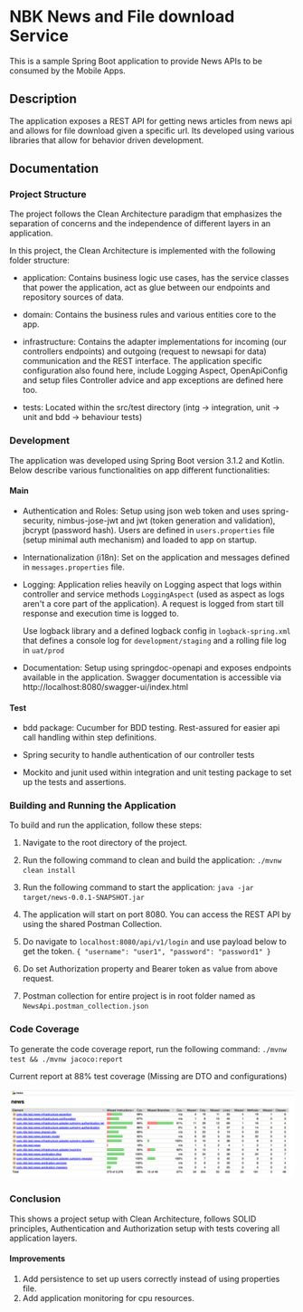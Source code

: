 # NBK News and File download Service

This is a sample Spring Boot application to provide News APIs to be consumed by the Mobile Apps.

## Description

The application exposes a REST API for getting news articles from news api and allows for file download given a specific
url. Its developed using various libraries that allow for behavior driven development.

## Documentation

### Project Structure

The project follows the Clean Architecture paradigm that emphasizes the separation of concerns and the independence of
different layers in an application. 

In this project, the Clean Architecture is implemented with the following folder structure:

* application: Contains business logic use cases, has the service classes that power the application, act as glue between our
  endpoints and repository sources of data.

* domain: Contains the business rules and various entities core to the app.

* infrastructure: Contains the adapter implementations for incoming (our controllers endpoints) and
  outgoing (request to newsapi for data) communication and the REST interface.
  The application specific configuration also found here, include Logging Aspect, OpenApiConfig and setup files
  Controller advice and app exceptions are defined here too.

* tests: Located within the src/test directory (intg -> integration, unit -> unit and bdd -> behaviour tests)


### Development

The application was developed using Spring Boot version 3.1.2 and Kotlin. Below describe various functionalities on app
different functionalities:

#### Main
* Authentication and Roles: Setup using json web token and uses spring-security, nimbus-jose-jwt and jwt (token generation and 
  validation), jbcrypt (password hash). Users are defined in `users.properties` file (setup minimal auth mechanism)
  and loaded to app on startup.

* Internationalization (i18n): Set on the application and messages defined in `messages.properties` file.

* Logging: Application relies heavily on Logging aspect that logs within controller and service methods `LoggingAspect`
  (used as aspect as logs aren't a core part of the application). A request is logged from start till response and 
  execution time is logged to.

  Use logback library and a defined logback config in `logback-spring.xml` that defines a console
  log for `development/staging` and a rolling file log in `uat/prod`

* Documentation: Setup using springdoc-openapi and exposes endpoints available in the application. Swagger documentation
  is accessible via http://localhost:8080/swagger-ui/index.html


#### Test
* bdd package: Cucumber for BDD testing. Rest-assured for easier api call handling within step definitions.

* Spring security to handle authentication of our controller tests

* Mockito and junit used within integration and unit testing package to set up the tests and assertions.


### Building and Running the Application

To build and run the application, follow these steps:
  1. Navigate to the root directory of the project.
  2. Run the following command to clean and build the application: ```./mvnw clean install```
  3. Run the following command to start the application: ```java -jar target/news-0.0.1-SNAPSHOT.jar```
  4. The application will start on port 8080. You can access the REST API by using the shared Postman Collection. 

  5. Do navigate to ```localhost:8080/api/v1/login``` and use payload below to get the token.
         ```{
             "username": "user1",
             "password": "password1"
         }```
  6. Do set Authorization property and Bearer token as value from above request.
  7. Postman collection for entire project is in root folder named as `NewsApi.postman_collection.json`  

### Code Coverage

To generate the code coverage report, run the following command:  ```./mvnw test && ./mvnw jacoco:report```

Current report at 88% test coverage (Missing are DTO and configurations)

![coverage_report.png](coverage_report.png)


### Conclusion

This shows a project setup with Clean Architecture, follows SOLID principles, Authentication and Authorization setup with
tests covering all application layers.

#### Improvements
  1. Add persistence to set up users correctly instead of using properties file.
  2. Add application monitoring for cpu resources. 

